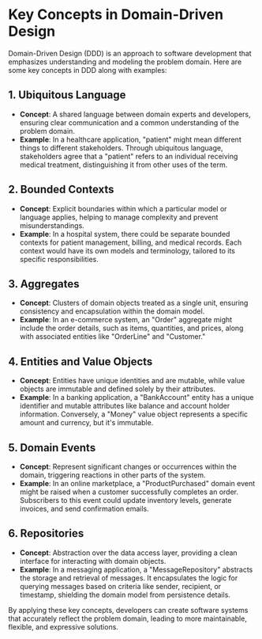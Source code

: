 # Key Concepts in Domain-Driven Design

Domain-Driven Design (DDD) is an approach to software development that emphasizes understanding and modeling the problem domain. Here are some key concepts in DDD along with examples:

## 1. Ubiquitous Language

- **Concept**: A shared language between domain experts and developers, ensuring clear communication and a common understanding of the problem domain.
- **Example**: In a healthcare application, "patient" might mean different things to different stakeholders. Through ubiquitous language, stakeholders agree that a "patient" refers to an individual receiving medical treatment, distinguishing it from other uses of the term.

## 2. Bounded Contexts

- **Concept**: Explicit boundaries within which a particular model or language applies, helping to manage complexity and prevent misunderstandings.
- **Example**: In a hospital system, there could be separate bounded contexts for patient management, billing, and medical records. Each context would have its own models and terminology, tailored to its specific responsibilities.

## 3. Aggregates

- **Concept**: Clusters of domain objects treated as a single unit, ensuring consistency and encapsulation within the domain model.
- **Example**: In an e-commerce system, an "Order" aggregate might include the order details, such as items, quantities, and prices, along with associated entities like "OrderLine" and "Customer."

## 4. Entities and Value Objects

- **Concept**: Entities have unique identities and are mutable, while value objects are immutable and defined solely by their attributes.
- **Example**: In a banking application, a "BankAccount" entity has a unique identifier and mutable attributes like balance and account holder information. Conversely, a "Money" value object represents a specific amount and currency, but it's immutable.

## 5. Domain Events

- **Concept**: Represent significant changes or occurrences within the domain, triggering reactions in other parts of the system.
- **Example**: In an online marketplace, a "ProductPurchased" domain event might be raised when a customer successfully completes an order. Subscribers to this event could update inventory levels, generate invoices, and send confirmation emails.

## 6. Repositories

- **Concept**: Abstraction over the data access layer, providing a clean interface for interacting with domain objects.
- **Example**: In a messaging application, a "MessageRepository" abstracts the storage and retrieval of messages. It encapsulates the logic for querying messages based on criteria like sender, recipient, or timestamp, shielding the domain model from persistence details.

By applying these key concepts, developers can create software systems that accurately reflect the problem domain, leading to more maintainable, flexible, and expressive solutions.
